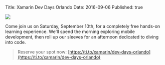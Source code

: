 Title: Xamarin Dev Days Orlando
Date: 2016-09-06
Published: true

[![](https://d2z6c3c3r6k4bx.cloudfront.net/uploads/event/logo/1012762/62667519903450fd340383e1e03b7001.png)](https://ti.to/xamarin/dev-days-orlando)

Come join us on Saturday, September 10th, for a completely free hands-on learning experience.
We'll spend the morning exploring mobile development, then roll up our sleeves for an afternoon 
dedicated to diving into code.

> Reserve your spot now:
> [https://ti.to/xamarin/dev-days-orlando](https://ti.to/xamarin/dev-days-orlando)
